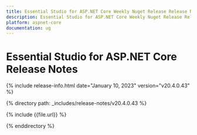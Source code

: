 ```yaml
---
title: Essential Studio for ASP.NET Core Weekly Nuget Release Release Notes  
description: Essential Studio for ASP.NET Core Weekly Nuget Release Release Notes  
platform: aspnet-core
documentation: ug
---
```


# Essential Studio for ASP.NET Core  Release Notes  

{% include release-info.html date="January 10, 2023"  version="v20.4.0.43" %} 

{% directory path: _includes/release-notes/v20.4.0.43 %}

{% include {{file.url}} %}

{% enddirectory %}